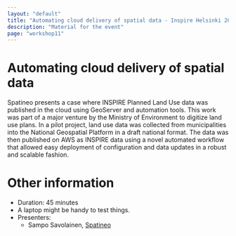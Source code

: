 ```yaml
---
layout: "default"
title: "Automating cloud delivery of spatial data - Inspire Helsinki 2019"
description: "Material for the event"
page: "workshop11"
---
```


# Automating cloud delivery of spatial data

Spatineo presents a case where INSPIRE Planned Land Use data was published in the cloud using GeoServer and automation tools. This work was part of a major venture by the Ministry of Environment to digitize land use plans. In a pilot project, land use data was collected from municipalities into the National Geospatial Platform in a draft national format. The data was then published on AWS as INSPIRE data using a novel automated workflow that allowed easy deployment of configuration and data updates in a robust and scalable fashion.

# Other information

* Duration: 45 minutes
* A laptop might be handy to test things.
* Presenters:
    * Sampo Savolainen, [Spatineo](https://www.spatineo.com/)
